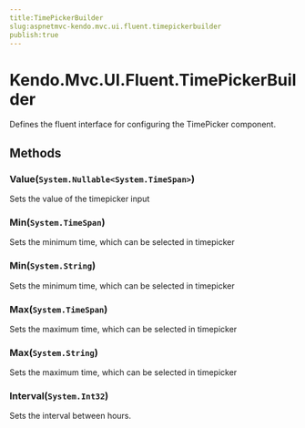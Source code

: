 ```yaml
---
title:TimePickerBuilder
slug:aspnetmvc-kendo.mvc.ui.fluent.timepickerbuilder
publish:true
---
```


# Kendo.Mvc.UI.Fluent.TimePickerBuilder
Defines the fluent interface for configuring the TimePicker component.



## Methods

### Value(`System.Nullable<System.TimeSpan>`)
Sets the value of the timepicker input





### Min(`System.TimeSpan`)
Sets the minimum time, which can be selected in timepicker





### Min(`System.String`)
Sets the minimum time, which can be selected in timepicker





### Max(`System.TimeSpan`)
Sets the maximum time, which can be selected in timepicker





### Max(`System.String`)
Sets the maximum time, which can be selected in timepicker





### Interval(`System.Int32`)
Sets the interval between hours.






 
